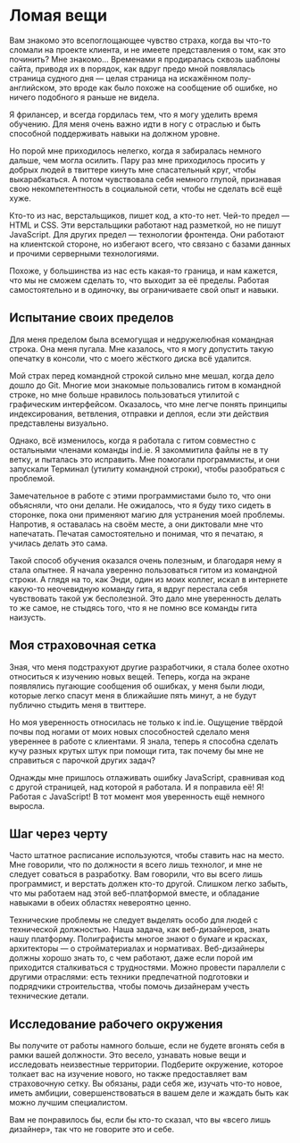 # Ломая вещи

Вам знакомо это всепоглощающее чувство страха, когда вы что-то сломали на
проекте клиента, и не имеете представления о том, как это починить? Мне знакомо…
Временами я продиралась сквозь шаблоны сайта, приводя их в порядок, как вдруг
предо мной появлялась страница судного дня — целая страница на искажённом
полу-английском, это вроде как было похоже на сообщение об ошибке, но ничего
подобного я раньше не видела.

Я фрилансер, и всегда гордилась тем, что я могу уделить время обучению. Для
меня очень важно идти в ногу с отраслью и быть способной поддерживать навыки
на должном уровне.

Но порой мне приходилось нелегко, когда я забиралась немного дальше, чем могла
осилить. Пару раз мне приходилось просить у добрых людей в твиттере кинуть мне
спасательный круг, чтобы выкарабкаться. А потом чувствовала себя немного глупой,
признавая свою некомпетентность в социальной сети, чтобы не сделать всё ещё
хуже.

Кто-то из нас, верстальщиков, пишет код, а кто-то нет. Чей-то предел — HTML и
CSS. Эти верстальщики работают над разметкой, но не пишут JavaScript.
Для других предел — технологии фронтенда. Они работают на клиентской стороне,
но избегают всего, что связано с базами данных и прочими серверными
технологиями.

Похоже, у большинства из нас есть какая-то граница, и нам кажется, что мы не
сможем сделать то, что выходит за её пределы.
Работая самостоятельно и в одиночку, вы ограничиваете свой опыт и навыки.

## Испытание своих пределов

Для меня пределом была всемогущая и недружелюбная командная строка. Она меня
пугала. Мне казалось, что я могу допустить такую опечатку в консоли, что с
моего жёсткого диска всё удалится.

Мой страх перед командной строкой сильно мне мешал, когда дело дошло до Git.
Многие мои знакомые пользовались гитом в командной строке, но мне больше
нравилось пользоваться утилитой с графическим интерфейсом. Оказалось, что мне
легче понять принципы индексирования, ветвления, отправки и деплоя, если эти
действия представлены визуально.

Однако, всё изменилось, когда я работала с гитом совместно с остальными членами
команды ind.ie. Я закоммитила файлы не в ту ветку, и пыталась это исправить.
Мне помогали программисты, и они запускали Терминал (утилиту командной
строки), чтобы разобраться с проблемой.

Замечательное в работе с этими программистами было то, что они объясняли, что
они делали. Не ожидалось, что я буду тихо сидеть в сторонке, пока они применяют
магию для устранения моей проблемы. Напротив, я оставалась на своём месте, а они
диктовали мне что напечатать. Печатая самостоятельно и понимая, что я печатаю,
я училась делать это сама.

Такой способ обучения оказался очень полезным, и благодаря нему я стала опытнее.
Я начала уверенно пользоваться гитом из командной строки. А глядя на то, как
Энди, один из моих коллег, искал в интернете какую-то неочевидную команду
гита, я вдруг перестала себя чувствовать такой уж бесполезной. Это дало мне
уверенность делать то же самое, не стыдясь того, что я не помню все команды
гита наизусть.

## Моя страховочная сетка

Зная, что меня подстрахуют другие разработчики, я стала более охотно относиться
к изучению новых вещей. Теперь, когда на экране появлялись пугающие сообщения
об ошибках, у меня были люди, которые легко спасут меня в ближайшие пять минут,
а не будут публично стыдить меня в твиттере.

Но моя уверенность относилась не только к ind.ie. Ощущение твёрдой почвы под
ногами от моих новых способностей сделало меня увереннее в работе с клиентами.
Я знала, теперь я способна сделать кучу разных крутых штук при помощи гита, так
почему бы мне не справиться с парочкой других задач?

Однажды мне пришлось отлаживать ошибку JavaScript, сравнивая код с другой
страницей, над которой я работала. И я поправила её! Я! Работая с JavaScript!
В тот момент моя уверенность ещё немного выросла.

## Шаг через черту

Часто штатное расписание используются, чтобы ставить нас на место. Мне говорили,
что по должности я всего лишь технолог, и мне не следует соваться в разработку.
Вам говорили, что вы всего лишь программист, и верстать должен кто-то другой.
Слишком легко забыть, что мы работаем над этой веб-платформой вместе,
и обладание навыками в обеих областях невероятно ценно.

Технические проблемы не следует выделять особо для людей с технической
должностью. Наша задача, как веб-дизайнеров, знать нашу платформу. Полиграфисты
многое знают о бумаге и красках, архитекторы — о стройматериалах и нормативах.
Веб-дизайнеры должны хорошо знать то, с чем работают, даже если порой им
приходится сталкиваться с трудностями. Можно провести параллели с другими
отраслями: есть техники предпечатной подготовки и подрядчики строительства,
чтобы помочь дизайнерам учесть технические детали.

## Исследование рабочего окружения

Вы получите от работы намного больше, если не будете вгонять себя в рамки вашей
должности. Это весело, узнавать новые вещи и исследовать неизвестные территории.
Подберите окружение, которое толкает вас на изучение нового, но также
предоставляет вам страховочную сетку. Вы обязаны, ради себя же, изучать что-то
новое, иметь амбиции, совершенствоваться в вашем деле и жаждать быть как можно
лучшим специалистом.

Вам не понравилось бы, если бы кто-то сказал, что вы «всего лишь дизайнер»,
так что не говорите это и себе.
